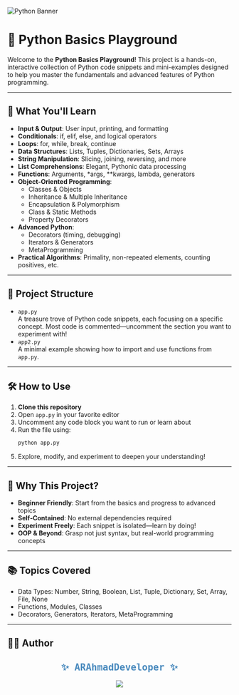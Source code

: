 ![Python Banner](https://www.python.org/static/community_logos/python-logo-master-v3-TM.png)

# 🐍 Python Basics Playground

Welcome to the **Python Basics Playground**! This project is a hands-on, interactive collection of Python code snippets and mini-examples designed to help you master the fundamentals and advanced features of Python programming.

---

## 🚀 What You'll Learn

- **Input & Output**: User input, printing, and formatting
- **Conditionals**: if, elif, else, and logical operators
- **Loops**: for, while, break, continue
- **Data Structures**: Lists, Tuples, Dictionaries, Sets, Arrays
- **String Manipulation**: Slicing, joining, reversing, and more
- **List Comprehensions**: Elegant, Pythonic data processing
- **Functions**: Arguments, \*args, \*\*kwargs, lambda, generators
- **Object-Oriented Programming**:
  - Classes & Objects
  - Inheritance & Multiple Inheritance
  - Encapsulation & Polymorphism
  - Class & Static Methods
  - Property Decorators
- **Advanced Python**:
  - Decorators (timing, debugging)
  - Iterators & Generators
  - MetaProgramming
- **Practical Algorithms**: Primality, non-repeated elements, counting positives, etc.

---

## 📂 Project Structure

- `app.py`  
  A treasure trove of Python code snippets, each focusing on a specific concept. Most code is commented—uncomment the section you want to experiment with!
- `app2.py`  
  A minimal example showing how to import and use functions from `app.py`.

---

## 🛠️ How to Use

1. **Clone this repository**
2. Open `app.py` in your favorite editor
3. Uncomment any code block you want to run or learn about
4. Run the file using:
   ```bash
   python app.py
   ```
5. Explore, modify, and experiment to deepen your understanding!

---

## 🌟 Why This Project?

- **Beginner Friendly**: Start from the basics and progress to advanced topics
- **Self-Contained**: No external dependencies required
- **Experiment Freely**: Each snippet is isolated—learn by doing!
- **OOP & Beyond**: Grasp not just syntax, but real-world programming concepts

---

## 📚 Topics Covered

- Data Types: Number, String, Boolean, List, Tuple, Dictionary, Set, Array, File, None
- Functions, Modules, Classes
- Decorators, Generators, Iterators, MetaProgramming

---

## 👨‍💻 Author

<div align="center">

<h2 style="color:#4B8BBE; font-family:monospace;">✨ ARAhmadDeveloper ✨</h2>

<img src="https://readme-typing-svg.demolab.com?font=Fira+Code&pause=1000&color=4B8BBE&center=true&vCenter=true&width=435&lines=Happy+Coding!;Follow+for+more+Python+Projects!"/>

</div>
